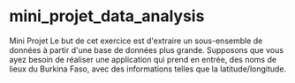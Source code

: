 # mini_projet_data_analysis
Mini Projet  Le but de cet exercice est d'extraire un sous-ensemble de données à partir d'une base de données  plus grande.  Supposons que vous ayez besoin de réaliser une application qui prend en entrée, des noms  de lieux du Burkina Faso, avec des informations telles que la latitude/longitude.
